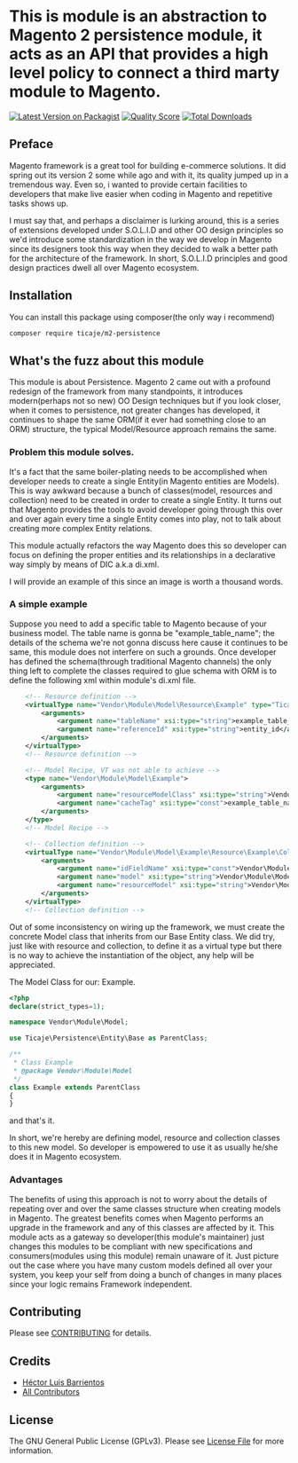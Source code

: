 # This is module is an abstraction to Magento 2 persistence module, it acts as an API that provides a high level policy to connect a third marty module to Magento.

[![Latest Version on Packagist](https://img.shields.io/packagist/v/ticaje/m2-persistence.svg?style=flat-square)](https://packagist.org/packages/ticaje/m2-persistence)
[![Quality Score](https://img.shields.io/scrutinizer/g/M-Contributions/Persistency.svg?style=flat-square)](https://scrutinizer-ci.com/g/M-Contributions/Persistency)
[![Total Downloads](https://img.shields.io/packagist/dt/ticaje/m2-persistence.svg?style=flat-square)](https://packagist.org/packages/ticaje/m2-persistence)

## Preface

Magento framework is a great tool for building e-commerce solutions. It did spring out its version 2 some while ago and with it, its quality
jumped up in a tremendous way. Even so, i wanted to provide certain facilities to developers that make live easier when coding in Magento and
repetitive tasks shows up.

I must say that, and perhaps a disclaimer is lurking around, this is a series of extensions developed under S.O.L.I.D and other OO design principles
so we'd introduce some standardization in the way we develop in Magento since its designers took this way when they decided to walk a better path for the
architecture of the framework. In short, S.O.L.I.D principles and good design practices dwell all over Magento ecosystem.

## Installation


You can install this package using composer(the only way i recommend)

```bash
composer require ticaje/m2-persistence
```

## What's the fuzz about this module

This module is about Persistence.
Magento 2 came out with a profound redesign of the framework from many standpoints, it introduces modern(perhaps not so new) OO Design techniques
but if you look closer, when it comes to persistence, not greater changes has developed, it continues to shape the same ORM(if it ever had something close to an ORM)
structure, the typical Model/Resource approach remains the same.

### Problem this module solves.

It's a fact that the same boiler-plating needs to be accomplished when developer needs to create a single Entity(in Magento entities are Models).
This is way awkward because a bunch of classes(model, resources and collection) need to be created in order to create a single Entity.
It turns out that Magento provides the tools to avoid developer going through this over and over again every time a single Entity comes into play, not to talk
about creating more complex Entity relations.

This module actually refactors the way Magento does this so developer can focus on defining the proper entities and its relationships in a declarative way
simply by means of DIC a.k.a di.xml.

I will provide an example of this since an image is worth a thousand words.

### A simple example

Suppose you need to add a specific table to Magento because of your business model.
The table name is gonna be "example_table_name"; the details of the schema we're not gonna discuss here cause it continues to be same, this module does not interfere
on such a grounds.
Once developer has defined the schema(through traditional Magento channels) the only thing left to complete the classes required to glue schema with ORM is to define
the following xml within module's di.xml file.

```xml
    <!-- Resource definition -->
    <virtualType name="Vendor\Module\Model\Resource\Example" type="Ticaje\Persistence\Entity\Resource\Base">
        <arguments>
            <argument name="tableName" xsi:type="string">example_table_name</argument>
            <argument name="referenceId" xsi:type="string">entity_id</argument>
        </arguments>
    </virtualType>
    <!-- Resource definition -->

    <!-- Model Recipe, VT was not able to achieve -->
    <type name="Vendor\Module\Model\Example">
        <arguments>
            <argument name="resourceModelClass" xsi:type="string">Vendor\Module\Model\Resource\Example</argument>
            <argument name="cacheTag" xsi:type="const">example_table_name</argument>
        </arguments>
    </type>
    <!-- Model Recipe -->

    <!-- Collection definition -->
    <virtualType name="Vendor\Module\Model\Example\Resource\Example\Collection" type="Ticaje\Persistence\Entity\Resource\Collection\Base">
        <arguments>
            <argument name="idFieldName" xsi:type="const">Vendor\Module\Model\ExampleInterface::KEY_ID</argument>
            <argument name="model" xsi:type="string">Vendor\Module\Model\Example</argument>
            <argument name="resourceModel" xsi:type="string">Vendor\Module\Model\Example\Resource</argument>
        </arguments>
    </virtualType>
    <!-- Collection definition -->
```

Out of some inconsistency on wiring up the framework, we must create the concrete Model class that inherits from our Base Entity class.
We did try, just like with resource and collection, to define it as a virtual type but there is no way to achieve the instantiation
of the object, any help will be appreciated.

The Model Class for our: Example.

```php
<?php
declare(strict_types=1);

namespace Vendor\Module\Model;

use Ticaje\Persistence\Entity\Base as ParentClass;

/**
 * Class Example
 * @package Vendor\Module\Model
 */
class Example extends ParentClass
{
}
```
and that's it.

In short, we're hereby are defining model, resource and collection classes to this new model.
So developer is empowered to use it as usually he/she does it in Magento ecosystem.

### Advantages

The benefits of using this approach is not to worry about the details of repeating over and over the same classes structure
when creating models in Magento.
The greatest benefits comes when Magento performs an upgrade in the framework and any of this classes are affected by it.
This module acts as a gateway so developer(this module's maintainer) just changes this modules to be compliant with new specifications
and consumers(modules using this module) remain unaware of it. Just picture out the case where you have many custom models defined
all over your system, you keep your self from doing a bunch of changes in many places since your logic remains Framework independent. 

## Contributing

Please see [CONTRIBUTING](CONTRIBUTING.md) for details.

## Credits

- [Héctor Luis Barrientos](https://github.com/ticaje)
- [All Contributors](../../contributors)

## License

The GNU General Public License (GPLv3). Please see [License File](LICENSE.md) for more information.
